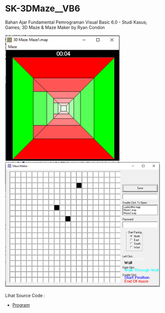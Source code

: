 # SK-3DMaze__VB6
Bahan Ajar Fundamental Pemrograman Visual Basic 6.0 - Studi Kasus; Games; 3D Maze &amp; Maze Maker by Ryan Condon<br><br>
<img src="https://github.com/RizkyKhapidsyah/SK-3DMaze__VB6/blob/main/result/001.PNG">
<img src="https://github.com/RizkyKhapidsyah/SK-3DMaze__VB6/blob/main/result/002.PNG"><br><br>
Lihat Source Code : <br>
- <a href="https://github.com/RizkyKhapidsyah/SK-3DMaze__VB6">Program</a>
